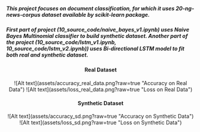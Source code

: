 ##### This project focuses on document classification, for which it uses 20-ng-news-corpus dataset available by scikit-learn package. 
##### First part of project (10_source_code/naive_bayes_v1.ipynb) uses Naive Bayes Multinomial classifier to build synthetic dataset. Another part of the project (10_source_code/lstm_v1.ipynb, 10_source_code/lstm_v2.ipynb)) uses Bi-directional LSTM model to fit both real and synthetic dataset. 

<center><head><h4> Real Dataset </h4></head>
![Alt text](assets/accuracy_real_data.png?raw=true "Accuracy on Real Data")
![Alt text](assets/loss_real_data.png?raw=true "Loss on Real Data")
</center>

<center><head><h4> Synthetic Dataset </h4></head>
![Alt text](assets/accuracy_sd.png?raw=true "Accuracy on Synthetic Data")
![Alt text](assets/loss_sd.png?raw=true "Loss on Synthetic Data")

